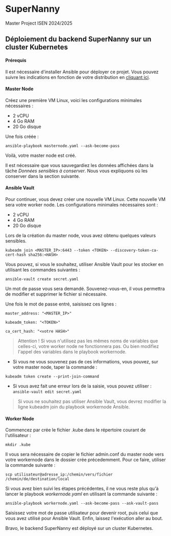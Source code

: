 # SuperNanny
Master Project ISEN 2024/2025

## Déploiement du backend SuperNanny sur un cluster Kubernetes

#### Prérequis ####

Il est nécessaire d'installer Ansible pour déployer ce projet. 
Vous pouvez suivre les indications en fonction de votre distribution en [cliquant ici](https://docs.ansible.com/ansible/latest/installation_guide/installation_distros.html).

#### Master Node ####
Créez une première VM Linux, voici les configurations minimales nécessaires : 

- 2 vCPU
- 4 Go RAM 
- 20 Go disque

Une fois créée : 

```ansible-playbook masternode.yaml --ask-become-pass```

Voilà, votre master node est créé. 

Il est nécessaire que vous sauvegardiez les données affichées dans la tâche _Données sensibles à conserver_. Nous vous expliquons où les conserver dans la section suivante. 

#### Ansible Vault ####

Pour continuer, vous devez créer une nouvelle VM Linux. Cette nouvelle VM sera votre worker node. Les configurations minimales nécessaires sont : 
- 2 vCPU
- 4 Go RAM 
- 20 Go disque

Lors de la création du master node, vous avez obtenu quelques valeurs sensibles. 

```kubeadm join <MASTER_IP>:6443 --token <TOKEN> --discovery-token-ca-cert-hash sha256:<HASH>```

Vous pouvez, si vous le souhaitez, utiliser Ansible Vault pour les stocker en utilisant les commandes suivantes : 

```ansible-vault create secret.yaml```

Un mot de passe vous sera demandé. Souvenez-vous-en, il vous permettra de modifier et supprimer le fichier si nécessaire.

Une fois le mot de passe entré, saisissez ces lignes : 

```master_address: "<MASTER_IP>"```

```kubeadm_token: "<TOKEN>"```

```ca_cert_hash: "<votre HASH>"```

> Attention ! Si vous n'utilisez pas les mêmes noms de variables que celles-ci, votre worker node ne fonctionnera pas. Ou bien modifiez l'appel des variables dans le playbook workernode. 

- Si vous ne vous souvenez pas de ces informations, vous pouvez, sur votre master node, taper la commande :

```kubeadm token create --print-join-command```

- Si vous avez fait une erreur lors de la saisie, vous pouvez utiliser : ```ansible-vault edit secret.yaml```

> Si vous ne souhaitez pas utiliser Ansible Vault, vous devrez modifier la ligne kubeadm join du playbook workernode Ansible.

#### Worker Node ####

Commencez par crée le fichier .kube dans le répertoire courant de l'utilisateur : 

```mkdir .kube```

Il vous sera nécessaire de copier le fichier admin.conf du master node vers votre workernode dans le dossier crée précedemment. Pour ce faire, utiliser la commande suivante : 

```scp utilisateur@adresse_ip:/chemin/vers/fichier /chemin/de/destination/local```

Si vous avez bien suivi les étapes précédentes, il ne vous reste plus qu'à lancer le playbook _workernode.yaml_ en utilisant la commande suivante : 

```ansible-playbook workernode.yaml --ask-become-pass --ask-vault-pass```

Saisissez votre mot de passe utilisateur pour devenir root, puis celui que vous avez utilisé pour Ansible Vault. Enfin, laissez l'exécution aller au bout. 

Bravo, le backend SuperNanny est déployé sur un cluster Kubernetes.
